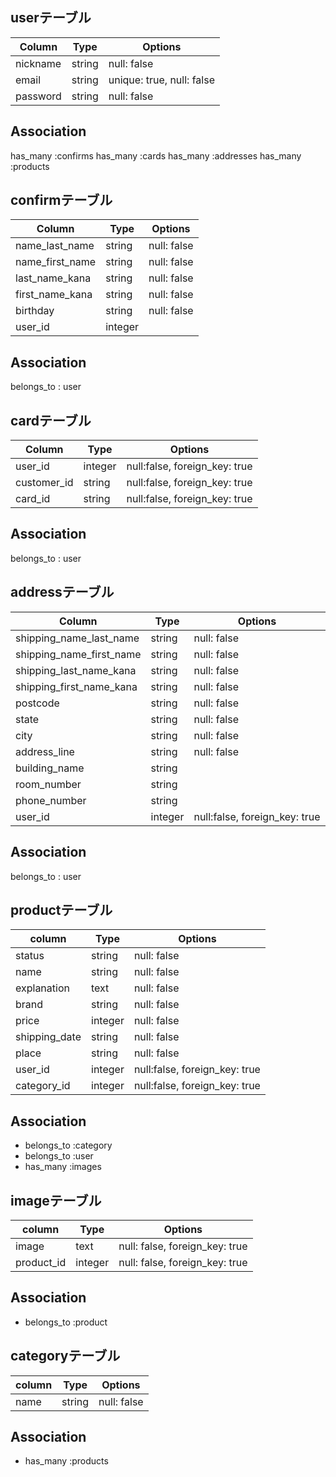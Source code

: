 
## userテーブル
|Column|Type|Options|
|------|----|-------|
|nickname|string|null: false|
|email|string|unique: true, null: false|
|password|string|null: false|

## Association
has_many :confirms
has_many :cards
has_many :addresses
has_many :products

## confirmテーブル
|Column|Type|Options|
|------|----|-------|
|name_last_name|string|null: false|
|name_first_name|string|null: false|
|last_name_kana|string|null: false|
|first_name_kana|string|null: false|
|birthday|string|null: false|
|user_id|integer||

## Association
belongs_to : user

## cardテーブル
|Column|Type|Options|
|------|----|-------|
|user_id|integer|null:false, foreign_key: true|
|customer_id|string|null:false, foreign_key: true|
|card_id|string|null:false, foreign_key: true|

## Association
belongs_to : user

## addressテーブル
|Column|Type|Options|
|------|----|-------|
|shipping_name_last_name|string|null: false|
|shipping_name_first_name|string|null: false|
|shipping_last_name_kana|string|null: false|
|shipping_first_name_kana|string|null: false|
|postcode|string|null: false|
|state|string|null: false|
|city|string|null: false|
|address_line|string|null: false|
|building_name|string||
|room_number|string||
|phone_number|string||
|user_id|integer|null:false, foreign_key: true|

## Association
belongs_to : user

## productテーブル
|column|Type|Options|
|------|----|-------|
|status|string|null: false|
|name|string|null: false|
|explanation|text|null: false|
|brand|string|null: false|
|price|integer|null: false|
|shipping_date|string|null: false|
|place|string|null: false|
|user_id|integer|null:false, foreign_key: true|
|category_id|integer|null:false, foreign_key: true|

## Association
- belongs_to :category
- belongs_to :user
- has_many :images

## imageテーブル
|column|Type|Options|
|------|----|-------|
|image|text|null: false, foreign_key: true|
|product_id|integer|null: false, foreign_key: true|

## Association
- belongs_to :product

## categoryテーブル
|column|Type|Options|
|------|----|-------|
|name|string|null: false|

## Association
- has_many :products


